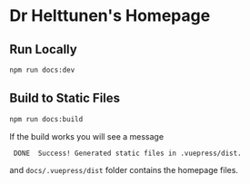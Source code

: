 # Dr Helttunen's Homepage

## Run Locally

```bash
npm run docs:dev
```

## Build to Static Files

```bash
npm run docs:build
```

If the build works you will see a message

```bash
 DONE  Success! Generated static files in .vuepress/dist.
```

and `docs/.vuepress/dist` folder contains the homepage files.
